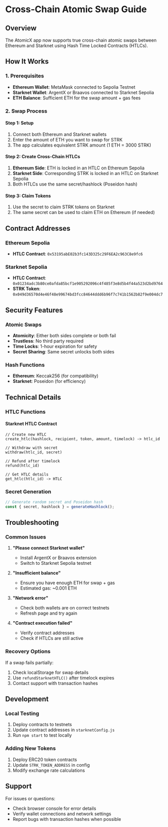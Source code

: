 # Cross-Chain Atomic Swap Guide

## Overview

The AtomicX app now supports true cross-chain atomic swaps between Ethereum and Starknet using Hash Time Locked Contracts (HTLCs).

## How It Works

### 1. Prerequisites
- **Ethereum Wallet**: MetaMask connected to Sepolia Testnet
- **Starknet Wallet**: ArgentX or Braavos connected to Starknet Sepolia
- **ETH Balance**: Sufficient ETH for the swap amount + gas fees

### 2. Swap Process

#### Step 1: Setup
1. Connect both Ethereum and Starknet wallets
2. Enter the amount of ETH you want to swap for STRK
3. The app calculates equivalent STRK amount (1 ETH = 3000 STRK)

#### Step 2: Create Cross-Chain HTLCs
1. **Ethereum Side**: ETH is locked in an HTLC on Ethereum Sepolia
2. **Starknet Side**: Corresponding STRK is locked in an HTLC on Starknet Sepolia
3. Both HTLCs use the same secret/hashlock (Poseidon hash)

#### Step 3: Claim Tokens
1. Use the secret to claim STRK tokens on Starknet
2. The same secret can be used to claim ETH on Ethereum (if needed)

## Contract Addresses

### Ethereum Sepolia
- **HTLC Contract**: `0x53195abE02b3fc143D325c29F6EA2c963C8e9fc6`

### Starknet Sepolia  
- **HTLC Contract**: `0x01234adc3b80ce0afda85bcf1e905292096c4f485f3e8d5b4f44a523d2bd9764`
- **STRK Token**: `0x049d36570d4e46f48e99674bd3fcc84644ddd6b96f7c741b1562b82f9e004dc7`

## Security Features

### Atomic Swaps
- **Atomicity**: Either both sides complete or both fail
- **Trustless**: No third party required
- **Time Locks**: 1-hour expiration for safety
- **Secret Sharing**: Same secret unlocks both sides

### Hash Functions
- **Ethereum**: Keccak256 (for compatibility)
- **Starknet**: Poseidon (for efficiency)

## Technical Details

### HTLC Functions

#### Starknet HTLC Contract
```cairo
// Create new HTLC
create_htlc(hashlock, recipient, token, amount, timelock) -> htlc_id

// Withdraw with secret
withdraw(htlc_id, secret)

// Refund after timelock
refund(htlc_id)

// Get HTLC details
get_htlc(htlc_id) -> HTLC
```

### Secret Generation
```javascript
// Generate random secret and Poseidon hash
const { secret, hashlock } = generateHashlock();
```

## Troubleshooting

### Common Issues

1. **"Please connect Starknet wallet"**
   - Install ArgentX or Braavos extension
   - Switch to Starknet Sepolia testnet

2. **"Insufficient balance"**
   - Ensure you have enough ETH for swap + gas
   - Estimated gas: ~0.001 ETH

3. **"Network error"**
   - Check both wallets are on correct testnets
   - Refresh page and try again

4. **"Contract execution failed"**
   - Verify contract addresses
   - Check if HTLCs are still active

### Recovery Options

If a swap fails partially:
1. Check localStorage for swap details
2. Use `refundStarknetHTLC()` after timelock expires
3. Contact support with transaction hashes

## Development

### Local Testing
1. Deploy contracts to testnets
2. Update contract addresses in `starknetConfig.js`
3. Run `npm start` to test locally

### Adding New Tokens
1. Deploy ERC20 token contracts
2. Update `STRK_TOKEN_ADDRESS` in config
3. Modify exchange rate calculations

## Support

For issues or questions:
- Check browser console for error details
- Verify wallet connections and network settings
- Report bugs with transaction hashes when possible